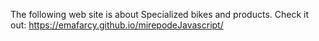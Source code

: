 The following web site is about Specialized bikes and products. Check it out: https://emafarcy.github.io/mirepodeJavascript/
